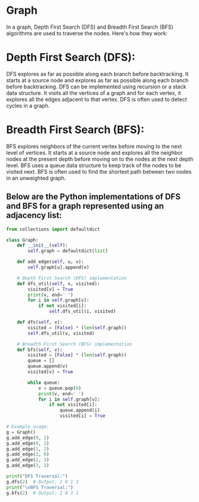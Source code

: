 # Graph

In a graph, Depth First Search (DFS) and Breadth First Search (BFS) algorithms are used to traverse the nodes. Here's how they work:

# Depth First Search (DFS):

DFS explores as far as possible along each branch before backtracking. It starts at a source node and explores as far as possible along each branch before backtracking.
DFS can be implemented using recursion or a stack data structure.
It visits all the vertices of a graph and for each vertex, it explores all the edges adjacent to that vertex.
DFS is often used to detect cycles in a graph.

# Breadth First Search (BFS):

BFS explores neighbors of the current vertex before moving to the next level of vertices. It starts at a source node and explores all the neighbor nodes at the present depth before moving on to the nodes at the next depth level.
BFS uses a queue data structure to keep track of the nodes to be visited next.
BFS is often used to find the shortest path between two nodes in an unweighted graph.

## Below are the Python implementations of DFS and BFS for a graph represented using an adjacency list:

```python
from collections import defaultdict

class Graph:
    def __init__(self):
        self.graph = defaultdict(list)

    def add_edge(self, u, v):
        self.graph[u].append(v)

    # Depth First Search (DFS) implementation
    def dfs_util(self, v, visited):
        visited[v] = True
        print(v, end=' ')
        for i in self.graph[v]:
            if not visited[i]:
                self.dfs_util(i, visited)

    def dfs(self, v):
        visited = [False] * (len(self.graph))
        self.dfs_util(v, visited)

    # Breadth First Search (BFS) implementation
    def bfs(self, v):
        visited = [False] * (len(self.graph))
        queue = []
        queue.append(v)
        visited[v] = True

        while queue:
            v = queue.pop(0)
            print(v, end=' ')
            for i in self.graph[v]:
                if not visited[i]:
                    queue.append(i)
                    visited[i] = True

# Example usage:
g = Graph()
g.add_edge(0, 1)
g.add_edge(0, 2)
g.add_edge(1, 2)
g.add_edge(2, 0)
g.add_edge(2, 3)
g.add_edge(3, 3)

print("DFS Traversal:")
g.dfs(2)  # Output: 2 0 1 3
print("\nBFS Traversal:")
g.bfs(2)  # Output: 2 0 3 1

```
